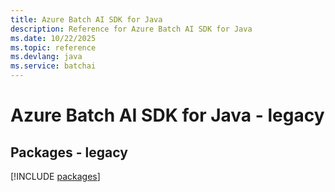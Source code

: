 ```yaml
---
title: Azure Batch AI SDK for Java
description: Reference for Azure Batch AI SDK for Java
ms.date: 10/22/2025
ms.topic: reference
ms.devlang: java
ms.service: batchai
---
```

# Azure Batch AI SDK for Java - legacy
## Packages - legacy
[!INCLUDE [packages](batch-ai-index.md)]